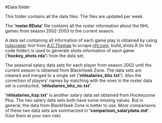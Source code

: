 #Data folder


This folder contains all the data files. The files are updated per week. 

The **'roster.RData'** file contains all the roster information about the NHL games from season 2002-2003 to the current season. 

A data set containing all information of each game play is obtained by using [nulscraper](https://github.com/acthomasca/nhlscrapr) tool from [A.C.Thomas](http://www.acthomas.ca/comment/) to scrape [nhl.com](https://nhl.com). build_shots.R (in the code folder) is used to generate shots information of each game (**'hockey_shots.rda'**) from the data set. 

The seasonal salary data sets for each player from season 2002 until the current season is obtained from BlackHawk Zone. The data sets are cleaned and merged to a single set (**'nhlsalaries_bhz.txt'**). Also the correction of players' names by matching with the ones in the roster data set is conducted, **'nhlsalaries_bhz_nc.txt'**.

**'nhlsalaries_hzp.txt'** is another salary data set obtained from Hockeyzone Plus. The two salary data sets both have some missing values. But in general, the data from BlackHawk Zone is better to use. More comparisons of these two data sets are summarized in **'comparison_salarydata.md'**. (Use them at your own risk)
